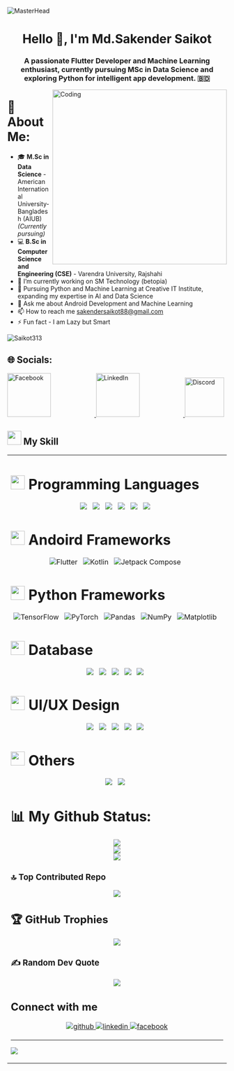 ![MasterHead](https://media4.giphy.com/media/v1.Y2lkPTc5MGI3NjExM3ZjNzg1Z3JldXFtNnYwemZpcmRrNXB2am02eGxvbngydmhocjVzciZlcD12MV9pbnRlcm5hbF9naWZfYnlfaWQmY3Q9Zw/coxQHKASG60HrHtvkt/giphy.gif)
<h1 align="center">Hello 👋, I'm Md.Sakender Saikot</h1>
<h3 align="center">A passionate Flutter Developer and Machine Learning enthusiast, currently pursuing MSc in Data Science and exploring Python for intelligent app development. 🇧🇩</h3><img align="right" alt="Coding" width="400" height="400" src="https://media1.giphy.com/media/v1.Y2lkPTc5MGI3NjExdXNhNDZnaGVhOWVhZHJ0eDZyaXIyNm9yazN2NTU5aHFrOGlkcnNsaCZlcD12MV9pbnRlcm5hbF9naWZfYnlfaWQmY3Q9Zw/qgQUggAC3Pfv687qPC/giphy.gif">

# 💫 About Me:
- 🎓 **M.Sc in Data Science** - American International University-Bangladesh (AIUB) *(Currently pursuing)*  
- 💻 **B.Sc in Computer Science and Engineering (CSE)** - Varendra University, Rajshahi
- 🔭 I’m currently working on SM Technology (betopia)
- 🚀 Pursuing Python and Machine Learning at Creative IT Institute, expanding my expertise in AI and Data Science
- 💬 Ask me about Android Development and Machine Learning
- 📫 How to reach me sakendersaikot88@gmail.com
- ⚡ Fun fact - I am Lazy but Smart

<p align="left"> <img src="https://komarev.com/ghpvc/?username=Saikot313&label=Profile%20views&color=0e75b6&style=flat" alt="Saikot313" /> </p>

## 🌐 Socials:
<a href="https://www.facebook.com/md.sakender.saikot">
  <img src="https://cdn6.aptoide.com/imgs/9/7/9/9798f8d36ceb13c024595c2c0410158a_fgraphic.png" hight="100" width="100" alt="Facebook" style="margin-right: 100px;"/>
</a>
<a href="https://www.linkedin.com/in/md-sakender-saikot-9970282a5/">
  <img src="https://cdn.hashnode.com/res/hashnode/image/upload/v1715007685358/9172b873-9f84-4a81-83b4-55c462ed1622.jpeg" hight="100" width="100" alt="LinkedIn" style="margin-right: 100px;"/>
</a>
<a href="https://discord.com/channels/@me">
  <img src="https://static1.anpoimages.com/wordpress/wp-content/uploads/2022/07/Discord_IAP_KeyVisuals_Header_02-resized.jpg" hight="90" width="90" alt="Discord"/>
</a>



## <img src="https://media.giphy.com/media/12W5Sg2koWYnwA/giphy.gif"  width = 32px> My Skill 
<table><tr><td valign="top" width="33%">

# <img src = "https://cdn-icons-png.flaticon.com/512/6214/6214248.png" width = 32px> Programming Languages
<p align="center">
  <img [C] src="https://img.shields.io/badge/C-%2300599C.svg?style=for-the-badge&logo=c&logoColor=white"/> &nbsp;
  <img [C++] src="https://img.shields.io/badge/c++-%2300599C.svg?style=for-the-badge&logo=c%2B%2B&logoColor=white"/> &nbsp;
  <img [JAVA] src="https://img.shields.io/badge/java-%23ED8B00.svg?style=for-the-badge&logo=java&logoColor=white"/> &nbsp;
  <img [DART] src="https://img.shields.io/badge/dart-%230175C2.svg?style=for-the-badge&logo=dart&logoColor=white"/> &nbsp;
  <img [PYTHON] src="https://img.shields.io/badge/python-3670A0?style=for-the-badge&logo=python&logoColor=ffdd54"/> &nbsp;
  <img [KOTLIN] src="https://img.shields.io/badge/kotlin-%230095D5.svg?style=for-the-badge&logo=kotlin&logoColor=white"/> &nbsp;

  


 
# <img src = "https://preview.redd.it/some-icons-i-made-for-my-github-profile-v0-9cjfxkzrapjf1.png?width=1080&crop=smart&auto=webp&s=1c79e4a06e5579e9c1c81a241f12b2b7f0ac4227" width = 32px> Andoird Frameworks
<p align="center">
  <img alt="Flutter" src="https://img.shields.io/badge/Flutter-%2302569B.svg?style=for-the-badge&logo=Flutter&logoColor=white"/> &nbsp;
  <img alt="Kotlin" src="https://img.shields.io/badge/Kotlin-%237F52FF.svg?style=for-the-badge&logo=Kotlin&logoColor=white"/> &nbsp;
  <img alt="Jetpack Compose" src="https://img.shields.io/badge/Jetpack_Compose-%234285F4.svg?style=for-the-badge&logo=jetpackcompose&logoColor=white"/> &nbsp;
</p>

# <img src="https://pythonlife.in/images/pythonlogo.png" width="32px"> Python Frameworks
<p align="center">
   <img alt="TensorFlow" src="https://img.shields.io/badge/TensorFlow-%23FF6F00.svg?style=for-the-badge&logo=tensorflow&logoColor=white"/> &nbsp;
  <img alt="PyTorch" src="https://img.shields.io/badge/PyTorch-%23EE4C2C.svg?style=for-the-badge&logo=pytorch&logoColor=white"/> &nbsp;
  <img alt="Pandas" src="https://img.shields.io/badge/Pandas-%23150458.svg?style=for-the-badge&logo=pandas&logoColor=white"/> &nbsp;
  <img alt="NumPy" src="https://img.shields.io/badge/NumPy-%23013243.svg?style=for-the-badge&logo=numpy&logoColor=white"/> &nbsp;
  <img alt="Matplotlib" src="https://img.shields.io/badge/Matplotlib-%230C55A5.svg?style=for-the-badge&logo=matplotlib&logoColor=white"/> &nbsp;
</p>



  
# <img src = "https://cdn-icons-png.flaticon.com/512/2906/2906274.png" width = 32px> Database
<p align="center">
  <img [Firebase] src="https://img.shields.io/badge/firebase-%23039BE5.svg?style=for-the-badge&logo=firebase"/> &nbsp;
  <img [Oracle] src="https://img.shields.io/badge/Oracle-F80000?style=for-the-badge&logo=oracle&logoColor=white"/> &nbsp;
  <img [MySQL] src="https://img.shields.io/badge/mysql-%2300f.svg?style=for-the-badge&logo=mysql&logoColor=white"/> &nbsp;
  <img [MicrosoftSQLServer] src="https://img.shields.io/badge/Microsoft%20SQL%20Sever-CC2927?style=for-the-badge&logo=microsoft%20sql%20server&logoColor=white"/> &nbsp;
  <img [SQLite] src="https://img.shields.io/badge/sqlite-%2307405e.svg?style=for-the-badge&logo=sqlite&logoColor=white"/> &nbsp;
</p>

# <img src = "https://buildfire.com/wp-content/uploads/2021/10/Whats-the-Difference-Between-UX-Design-vs.-UI-Design_@3x-1-scaled-1200x900.jpg" width = 32px> UI/UX Design
<p align="center">
  <img [Adobe Audition] src="https://img.shields.io/badge/Adobe%20Audition-9999FF.svg?style=for-the-badge&logo=Adobe%20Audition&logoColor=white"/> &nbsp;
  <img [Adobe XD] src="https://img.shields.io/badge/Adobe%20XD-470137?style=for-the-badge&logo=Adobe%20XD&logoColor=#FF61F6"/> &nbsp;
  <img [Adobe Photoshop] src="https://img.shields.io/badge/adobephotoshop-%2331A8FF.svg?style=for-the-badge&logo=adobephotoshop&logoColor=white"/> &nbsp;
  <img [Canva] src="https://img.shields.io/badge/Canva-%2300C4CC.svg?style=for-the-badge&logo=Canva&logoColor=white"/> &nbsp;
  <img [Figma] src="https://img.shields.io/badge/figma-%23F24E1E.svg?style=for-the-badge&logo=figma&logoColor=white"/> &nbsp;
</p>

# <img src = "https://i1.sndcdn.com/avatars-000330114611-hkocch-t500x500.jpg" width = 32px> Others
<p align="center">
  <img [Linux] src="https://img.shields.io/badge/Linux-FCC624?style=for-the-badge&logo=linux&logoColor=black"/> &nbsp;
  <img [Arduino] src="https://img.shields.io/badge/-Arduino-00979D?style=for-the-badge&logo=Arduino&logoColor=white"/> &nbsp;
</p>

# 📊 My Github Status:
<p align="center">
  <img src="https://github-readme-stats.vercel.app/api?username=Saikot313&theme=radical&hide_border=true&include_all_commits=true&count_private=true" /><br/>
  <img src="https://github-readme-streak-stats.herokuapp.com/?user=Saikot313&theme=radical&hide_border=true" /><br/>
  <img src="https://github-readme-stats.vercel.app/api/top-langs/?username=Saikot313&theme=radical&hide_border=true&include_all_commits=true&count_private=true&layout=compact" />
</p>

### 🔝 Top Contributed Repo
<p align="center">
  <img src="https://github-contributor-stats.vercel.app/api?username=Saikot313&limit=5&theme=radical&combine_all_yearly_contributions=true">
</p>

## 🏆 GitHub Trophies
<p align="center">
  <img src="https://github-profile-trophy.vercel.app/?username=Saikot313&theme=radical&no-frame=true&no-bg=false&margin-w=4">
</p>

### ✍️ Random Dev Quote
<p align="center">
  <img src="https://quotes-github-readme.vercel.app/api?type=horizontal&theme=radical">
</p>
  
  ## Connect with me  
<div align="center">
<a href="https://github.com/Saikot313" target="_blank">
<img src=https://img.shields.io/badge/github-%2324292e.svg?&style=for-the-badge&logo=github&logoColor=white alt=github style="margin-bottom: 5px;" />
</a>
<a href="https://www.linkedin.com/in/md-sakender-saikot-9970282a5/" target="_blank">
<img src=https://img.shields.io/badge/linkedin-%231E77B5.svg?&style=for-the-badge&logo=linkedin&logoColor=white alt=linkedin style="margin-bottom: 5px;" />
</a>
<a href="https://www.facebook.com/md.sakender.saikot" target="_blank">
<img src=https://img.shields.io/badge/facebook-%232E87FB.svg?&style=for-the-badge&logo=facebook&logoColor=white alt=facebook style="margin-bottom: 5px;" />
</a>
</div>  

---
[![](https://visitcount.itsvg.in/api?id=Saikot313&icon=0&color=0)](https://visitcount.itsvg.in)


<!-- Proudly created with GPRM ( https://gprm.itsvg.in ) -->
